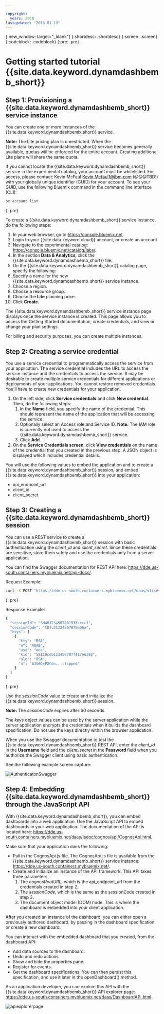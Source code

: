 ```yaml
---

copyright:
  years: 2018
lastupdated: "2018-01-19"
---
```


{:new_window: target="_blank"}
{:shortdesc: .shortdesc}
{:screen: .screen}
{:codeblock: .codeblock}
{:pre: .pre}

# Getting started tutorial {{site.data.keyword.dynamdashbemb_short}}

## Step 1: Provisioning a {{site.data.keyword.dynamdashbemb_short}} service instance

You can create one or more instances of the {{site.data.keyword.dynamdashbemb_short}} service.

**Note:**  The Lite pricing plan is unrestricted.  When the {{site.data.keyword.dynamdashbemb_short}} service becomes generally available, quotas will be enforced for the entire account. Creating additional Lite plans will share the same quota.

If you cannot locate the {{site.data.keyword.dynamdashbemb_short}} service in the experimental catalog, your account must be whitelisted. For access, please contact:  Kevin McFaul Kevin.Mcfaul1@ibm.com (@@@TBD!) with your globally unique identifier (GUID) for your account.  To see your GUID, use the following Bluemix command in the command line interface (CLI):  

```bash
bx account list
```    
{: pre}

To create a {{site.data.keyword.dynamdashbemb_short}} service instance, do the following steps:

1. In your web browser, go to https://console.bluemix.net.
1. Login to your {{site.data.keyword.cloud}} account, or create an account.
1. Navigate to the experimental catalog: https://console.bluemix.net/catalog/labs/.
1. In the section **Data & Analytics**, click the {{site.data.keyword.dynamdashbemb_short}} tile.
1. On the {{site.data.keyword.dynamdashbemb_short}} catalog page, specify the following:
  1. Specify a name for the new {{site.data.keyword.dynamdashbemb_short}} service instance.
  1. Choose a region.
  1. Choose a resource group.
  1. Choose the **Lite** planning price.
  1. Click **Create**.

The {{site.data.keyword.dynamdashbemb_short}} service instance page displays once the service instance is created. This page allows you to access the Getting Started documentation, create credentials, and view or change your plan settings.

For billing and security purposes, you can create multiple instances.

## Step 2: Creating a service credential

You use a service credential to programmatically access the service from your application. The service credential includes the URL to access the service instance and the credentials to access the service. It may be desirable to create multiple service credentials for different applications or deployments of your applications. You cannot restore removed credentials. You'll have to create new credentials for your application.

1. On the left side, click **Service credentials** and click **New credential**. Then, do the following steps:
	1. In the **Name** field, you specify the name of the credential. This should represent the name of the application that will be accessing the service.
	1. Optionally select an Access role and Service ID. 
    **Note:** The IAM role is currently not used to access the {{site.data.keyword.dynamdashbemb_short}} service.
	1. Click **Add**.
2. On the **Service Credentials screen**, click **View credentials** on the name of the credential that you created in the previous step. A JSON object is displayed which includes credential details.

You will use the following values to embed the application and to create a {{site.data.keyword.dynamdashbemb_short}} session, and embed {{site.data.keyword.dynamdashbemb_short}} into your application:
  - api_endpoint_url
  - client_id
  - client_secret
    
## Step 3: Creating a {{site.data.keyword.dynamdashbemb_short}} session

You can use a REST service to create a {{site.data.keyword.dynamdashbemb_short}} session with basic authentication using the *client_id* and *client_secret*. Since these credentials are sensitive, store them safely and use the credentials only from a server application.  

You can find the Swagger documentation for REST API here: https://dde.us-south.containers.mybluemix.net/api-docs/.

Request Example:
```bash
curl -X POST "https://dde.us-south.containers.mybluemix.net/daas/v1/session" -H "accept: application/json" -H  "authorization: Basic <base64 client_id:client_secret>" -H  "Content-Type: application/json" -d "{  \"expiresIn\": 3600,  \"webDomain\": \"https://myportal.mybluemix.net\"}"
```    
{: pre}

Response Example:
```bash
{
  "sessionId": "SN401234567801933ccccf",
  "sessionCode": "CDfc21234567875e06a",
  "keys": [
    {
      "kty": "RSA",
      "e": "AQAB",
      "use": "enc",
      "kid": "58110ceb123456787f417e6298",
      "alg": "RSA",
      "n": "AJG6QxPXGdn...clipped"
    }
  ]
}
```    
{: pre}

Use the *sessionCode* value to create and initialize the {{site.data.keyword.dynamdashbemb_short}} session.

**Note:** The *sessionCode* expires after 60 seconds.

The *keys* object values can be used by the server application while the server application encrypts the credentials when it builds the dashboard specification. Do not use the keys directly within the browser application. 

When you use the Swagger documentation to test the {{site.data.keyword.dynamdashbemb_short}} REST API, enter the *client_id*  in the **Username** field and the *client_secret* in the **Password** field when you authorize the Swagger client using basic authentication.

See the following example screen capture:

![AuthenticatonSwagger](swaggerauthentication.jpg "Screenshot of the REST API Swagger showing the Authenticaton")

## Step 4: Embedding {{site.data.keyword.dynamdashbemb_short}} through the JavaScript API

With {{site.data.keyword.dynamdashbemb_short}}, you can embed dashboards into a web application. Use the JavaScript API to embed dashboards in your web application. The documentation of the API is located here: https://dde.us-south.containers.mybluemix.net/daas/jsdoc/cognos/api/CognosApi.html.

Make sure that your application does the following:
- Pull in the CognosApi.js file. The CognosApi.js file is available from the {{site.data.keyword.dynamdashbemb_short}} service instance: https://dde.us-south.containers.mybluemix.net/.
- Create and initialize an instance of the API framework. This API takes three parameters:
  1. The *cognosRootURL*, which is the api_endpoint_url from the credentials created in step 2.
  2. The *sessionCode*, which is the same as the sessionCode created in step 3.
  3. The document object model (DOM) node. This is where the dashboard is embedded into your client application.
    
After you created an instance of the dashboard, you can either open a previously authored dashboard, by passing in the dashboard specification or create a new dashboard.

You can interact with the embedded dashboard that you created, from the dashboard API:
-	Add data sources to the dashboard.
-	Undo and redo actions.
-	Show and hide the properties pane.
-	Register for events.
-	Get the dashboard specifications. You can then persist this specification, and use it later in the openDashboard() method.

As an application developer, you can explore this API with the {{site.data.keyword.dynamdashbemb_short}} API explorer page:
https://dde.us-south.containers.mybluemix.net/daas/DashboardAPI.html.

![apiexplorerpage](apiexplorerpage.jpg "Screenshot of the API explorer page")


